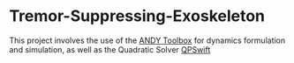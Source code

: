 # Tremor-Suppressing-Exoskeleton

This project involves the use of the [ANDY Toolbox](https://github.com/JMechW/ANDY) for dynamics formulation and simulation, as well as the Quadratic Solver [QPSwift](https://github.com/qpSWIFT/qpSWIFT)
